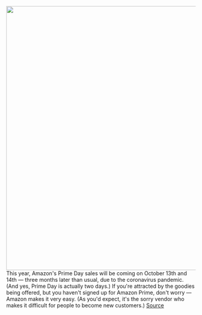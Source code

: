 <img src='https://cdn.vox-cdn.com/thumbor/MzY_W9eg5US-wmqrSCPDbNhRx3o=/0x0:2040x1360/1200x800/filters:focal(857x517:1183x843)/cdn.vox-cdn.com/uploads/chorus_image/image/67558535/acastro_190920_1777_amazon_0002.0.0.jpg' width='700px' /><br/>
This year, Amazon's Prime Day sales will be coming on October 13th and 14th — three months later than usual, due to the coronavirus pandemic. (And yes, Prime Day is actually two days.) If you're attracted by the goodies being offered, but you haven't signed up for Amazon Prime, don't worry — Amazon makes it very easy. (As you'd expect, it's the sorry vendor who makes it difficult for people to become new customers.)
<a href='https://www.theverge.com/21493780/amazon-prime-sign-up-day-deals-sale-price-free'> Source <a/>